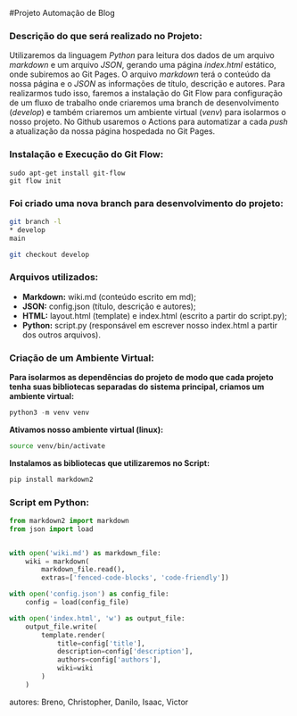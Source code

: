 #Projeto Automação de Blog
### Descrição do que será realizado no Projeto:
Utilizaremos da linguagem *Python* para leitura dos dados de um arquivo *markdown* e um arquivo *JSON*, gerando uma página *index.html* estático, onde subiremos ao Git Pages. 
O arquivo *markdown* terá o conteúdo da nossa página e o *JSON* as informações de título, descrição e autores. 
Para realizarmos tudo isso, faremos a instalação do Git Flow para configuração de um fluxo de trabalho onde criaremos uma branch de desenvolvimento (*develop*) e também criaremos um ambiente virtual (*venv*) para isolarmos o nosso projeto. 
No Github usaremos o Actions para automatizar a cada *push* a atualização da nossa página hospedada no Git Pages.

### Instalação e Execução do Git Flow:
```
sudo apt-get install git-flow
git flow init
```

### Foi criado uma nova branch para desenvolvimento do projeto:
```bash
git branch -l
* develop
main

git checkout develop
```

### Arquivos utilizados:
- **Markdown:** wiki.md (conteúdo escrito em md);
- **JSON:** config.json (título, descrição e autores);
- **HTML:** layout.html (template) e index.html (escrito a partir do script.py);
- **Python:** script.py (responsável em escrever nosso index.html a partir dos outros arquivos).

### Criação de um Ambiente Virtual:
**Para isolarmos as dependências do projeto de modo que cada projeto tenha suas bibliotecas separadas do sistema principal, criamos um ambiente virtual:**

```python
python3 -m venv venv
```

**Ativamos nosso ambiente virtual (linux):**
```bash
source venv/bin/activate
```

**Instalamos as bibliotecas que utilizaremos no Script:**
```python
pip install markdown2
```

### Script em Python:
```python
from markdown2 import markdown 
from json import load


with open('wiki.md') as markdown_file:
    wiki = markdown(
        markdown_file.read(),
        extras=['fenced-code-blocks', 'code-friendly'])

with open('config.json') as config_file:
    config = load(config_file)

with open('index.html', 'w') as output_file:
    output_file.write(
        template.render(
            title=config['title'],
            description=config['description'],
            authors=config['authors'],
            wiki=wiki
        )
    )
```
autores:
<author>Breno, Christopher, Danilo, Isaac, Victor </author>


